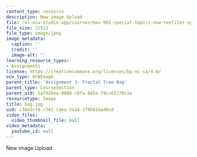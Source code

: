 ```yaml
---
content_type: resource
description: New image Upload
file: /ol-ocw-studio-app/courses/mas-962-special-topics-new-textiles-spring-2010/c36d1cfdc342caea5a241f8b81aa48cd_bag.jpg
file_size: 32513
file_type: image/jpeg
image_metadata:
  caption: ''
  credit: ''
  image-alt: ''
learning_resource_types:
- Assignments
license: https://creativecommons.org/licenses/by-nc-sa/4.0/
ocw_type: OCWImage
parent_title: 'Assignment 3: Fractal Tree Bag'
parent_type: CourseSection
parent_uid: 5af02bea-0868-c0fa-845e-79cc65770c1e
resourcetype: Image
title: bag.jpg
uid: c36d1cfd-c342-caea-5a24-1f8b81aa48cd
video_files:
  video_thumbnail_file: null
video_metadata:
  youtube_id: null
---
```

New image Upload